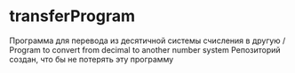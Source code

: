 # transferProgram
Программа для перевода из десятичной системы счисления в другую / Program to convert from decimal to another number system
Репозиторий создан, что бы не потерять эту программу
